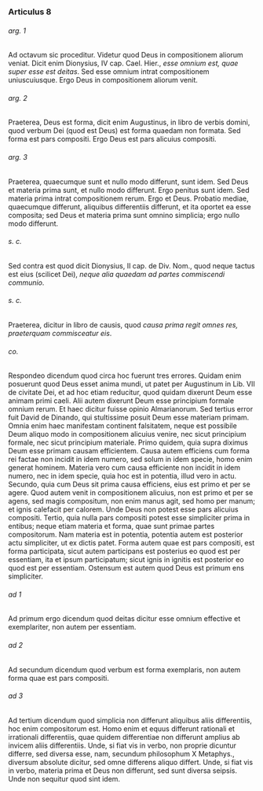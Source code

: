 ### Articulus 8

###### arg. 1
Ad octavum sic proceditur. Videtur quod Deus in compositionem aliorum veniat. Dicit enim Dionysius, IV cap. Cael. Hier., *esse omnium est, quae super esse est deitas*. Sed esse omnium intrat compositionem uniuscuiusque. Ergo Deus in compositionem aliorum venit.

###### arg. 2
Praeterea, Deus est forma, dicit enim Augustinus, in libro de verbis domini, quod verbum Dei (quod est Deus) est forma quaedam non formata. Sed forma est pars compositi. Ergo Deus est pars alicuius compositi.

###### arg. 3
Praeterea, quaecumque sunt et nullo modo differunt, sunt idem. Sed Deus et materia prima sunt, et nullo modo differunt. Ergo penitus sunt idem. Sed materia prima intrat compositionem rerum. Ergo et Deus. Probatio mediae, quaecumque differunt, aliquibus differentiis differunt, et ita oportet ea esse composita; sed Deus et materia prima sunt omnino simplicia; ergo nullo modo differunt.

###### s. c.
Sed contra est quod dicit Dionysius, II cap. de Div. Nom., quod neque tactus est eius (scilicet Dei), *neque alia quaedam ad partes commiscendi communio*.

###### s. c.
Praeterea, dicitur in libro de causis, quod *causa prima regit omnes res, praeterquam commisceatur eis*.

###### co.
Respondeo dicendum quod circa hoc fuerunt tres errores. Quidam enim posuerunt quod Deus esset anima mundi, ut patet per Augustinum in Lib. VII de civitate Dei, et ad hoc etiam reducitur, quod quidam dixerunt Deum esse animam primi caeli. Alii autem dixerunt Deum esse principium formale omnium rerum. Et haec dicitur fuisse opinio Almarianorum. Sed tertius error fuit David de Dinando, qui stultissime posuit Deum esse materiam primam. Omnia enim haec manifestam continent falsitatem, neque est possibile Deum aliquo modo in compositionem alicuius venire, nec sicut principium formale, nec sicut principium materiale. Primo quidem, quia supra diximus Deum esse primam causam efficientem. Causa autem efficiens cum forma rei factae non incidit in idem numero, sed solum in idem specie, homo enim generat hominem. Materia vero cum causa efficiente non incidit in idem numero, nec in idem specie, quia hoc est in potentia, illud vero in actu. Secundo, quia cum Deus sit prima causa efficiens, eius est primo et per se agere. Quod autem venit in compositionem alicuius, non est primo et per se agens, sed magis compositum, non enim manus agit, sed homo per manum; et ignis calefacit per calorem. Unde Deus non potest esse pars alicuius compositi. Tertio, quia nulla pars compositi potest esse simpliciter prima in entibus; neque etiam materia et forma, quae sunt primae partes compositorum. Nam materia est in potentia, potentia autem est posterior actu simpliciter, ut ex dictis patet. Forma autem quae est pars compositi, est forma participata, sicut autem participans est posterius eo quod est per essentiam, ita et ipsum participatum; sicut ignis in ignitis est posterior eo quod est per essentiam. Ostensum est autem quod Deus est primum ens simpliciter.

###### ad 1
Ad primum ergo dicendum quod deitas dicitur esse omnium effective et exemplariter, non autem per essentiam.

###### ad 2
Ad secundum dicendum quod verbum est forma exemplaris, non autem forma quae est pars compositi.

###### ad 3
Ad tertium dicendum quod simplicia non differunt aliquibus aliis differentiis, hoc enim compositorum est. Homo enim et equus differunt rationali et irrationali differentiis, quae quidem differentiae non differunt amplius ab invicem aliis differentiis. Unde, si fiat vis in verbo, non proprie dicuntur differre, sed diversa esse, nam, secundum philosophum X Metaphys., diversum absolute dicitur, sed omne differens aliquo differt. Unde, si fiat vis in verbo, materia prima et Deus non differunt, sed sunt diversa seipsis. Unde non sequitur quod sint idem.

